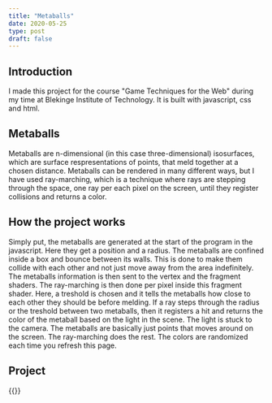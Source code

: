 ```yaml
---
title: "Metaballs"
date: 2020-05-25
type: post
draft: false
---
```


## Introduction
I made this project for the course "Game Techniques for the Web" during my time at Blekinge Institute of Technology.
It is built with javascript, css and html. 

## Metaballs
Metaballs are n-dimensional (in this case three-dimensional) isosurfaces, which are surface respresentations of points, that meld together at a chosen distance.
Metaballs can be rendered in many different ways, but I have used ray-marching, which is a technique where rays are stepping through the space, one ray per each pixel on the screen, until they register collisions and returns a color.

## How the project works
Simply put, the metaballs are generated at the start of the program in the javascript.
Here they get a position and a radius.
The metaballs are confined inside a box and bounce between its walls.
This is done to make them collide with each other and not just move away from the area indefinitely.
The metaballs information is then sent to the vertex and the fragment shaders.
The ray-marching is then done per pixel inside this fragment shader.
Here, a treshold is chosen and it tells the metaballs how close to each other they should be before melding.
If a ray steps through the radius or the treshold between two metaballs, then it registers a hit and returns the color of the metaball based on the light in the scene.
The light is stuck to the camera. 
The metaballs are basically just points that moves around on the screen. 
The ray-marching does the rest.
The colors are randomized each time you refresh this page.

## Project
{{<metaballs>}}